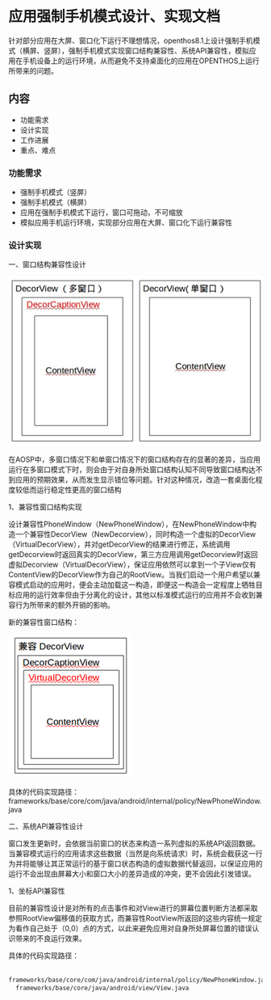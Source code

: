 # 应用强制手机模式设计、实现文档
   针对部分应用在大屏、窗口化下运行不理想情况，openthos8.1上设计强制手机模式（横屏、竖屏），强制手机模式实现窗口结构兼容性、系统API兼容性，模拟应用在手机设备上的运行环境，从而避免不支持桌面化的应用在OPENTHOS上运行所带来的问题。

## 内容
  - 功能需求
  - 设计实现
  - 工作进展
  - 重点、难点
  
### 功能需求
  - 强制手机模式（竖屏）
  - 强制手机模式（横屏）
  - 应用在强制手机模式下运行，窗口可拖动，不可缩放
  - 模拟应用手机运行环境，实现部分应用在大屏、窗口化下运行兼容性
  
### 设计实现
一、窗口结构兼容性设计

   ![](https://github.com/openthos/multiwin-analysis/blob/master/multiwindow/liuxx/prc/multiwindow.jpg)
   
在AOSP中，多窗口情况下和单窗口情况下的窗口结构存在的显著的差异，当应用运行在多窗口模式下时，则会由于对自身所处窗口结构认知不同导致窗口结构达不到应用的预期效果，从而发生显示错位等问题。针对这种情况，改造一套桌面化程度较低而运行稳定性更高的窗口结构

1、兼容性窗口结构实现

设计兼容性PhoneWindow（NewPhoneWindow），在NewPhoneWindow中构造一个兼容性DecorView（NewDecorview），同时构造一个虚拟的DecorView（VirtualDecorView），并对getDecorView的结果进行修正，系统调用getDecorview时返回真实的DecorView，第三方应用调用getDecorview时返回虚拟Decorview（VirtualDecorView），保证应用依然可以拿到一个子View仅有ContentView的DecorView作为自己的RootView。当我们启动一个用户希望以兼容模式启动的应用时，便会主动加载这一构造，即便这一构造会一定程度上牺牲目标应用的运行效率但由于分离化的设计，其他以标准模式运行的应用并不会收到兼容行为所带来的额外开销的影响。

新的兼容性窗口结构：

![](https://github.com/openthos/multiwin-analysis/blob/master/multiwindow/liuxx/prc/newphonewindow.PNG)

具体的代码实现路径：frameworks/base/core/com/java/android/internal/policy/NewPhoneWindow.java
 
二、系统API兼容性设计

窗口发生更新时，会依据当前窗口的状态来构造一系列虚拟的系统API返回数据。当兼容模式运行的应用请求这些数据（当然是向系统请求）时，系统会截获这一行为并将能够让其正常运行的基于窗口状态构造的虚拟数据代替返回，以保证应用的运行不会出现由屏幕大小和窗口大小的差异造成的冲突，更不会因此引发错误。

1、坐标API兼容性

目前的兼容性设计是对所有的点击事件和对View进行的屏幕位置判断方法都采取参照RootView偏移值的获取方式，而兼容性RootView所返回的这些内容统一规定为看作自己处于（0,0）点的方式，以此来避免应用对自身所处屏幕位置的错误认识带来的不良运行效果。

具体的代码实现路径：

      frameworks/base/core/com/java/android/internal/policy/NewPhoneWindow.java
      frameworks/base/core/java/android/view/View.java


  
   
  
  
   
   
  
 

 








